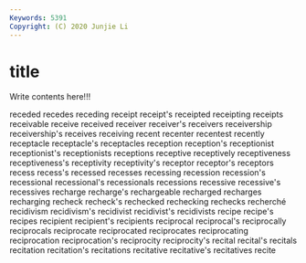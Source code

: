 ```yaml
---
Keywords: 5391
Copyright: (C) 2020 Junjie Li
---
```


# title

Write contents here!!!

receded 
recedes 
receding 
receipt 
receipt's 
receipted 
receipting 
receipts 
receivable
receive 
received 
receiver 
receiver's 
receivers 
receivership 
receivership's 
receives 
receiving 
recent
recenter 
recentest 
recently 
receptacle 
receptacle's 
receptacles 
reception 
reception's 
receptionist 
receptionist's
receptionists 
receptions 
receptive 
receptively 
receptiveness 
receptiveness's 
receptivity 
receptivity's 
receptor 
receptor's
receptors 
recess 
recess's 
recessed 
recesses 
recessing 
recession 
recession's 
recessional 
recessional's
recessionals 
recessions 
recessive 
recessive's 
recessives 
recharge 
recharge's 
rechargeable 
recharged 
recharges
recharging 
recheck 
recheck's 
rechecked 
rechecking 
rechecks 
recherché 
recidivism 
recidivism's 
recidivist
recidivist's 
recidivists 
recipe 
recipe's 
recipes 
recipient 
recipient's 
recipients 
reciprocal 
reciprocal's
reciprocally 
reciprocals 
reciprocate 
reciprocated 
reciprocates 
reciprocating 
reciprocation 
reciprocation's 
reciprocity 
reciprocity's
recital 
recital's 
recitals 
recitation 
recitation's 
recitations 
recitative 
recitative's 
recitatives 
recite
